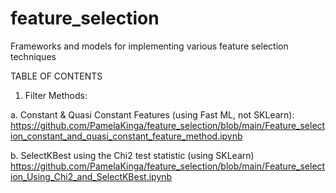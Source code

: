 # feature_selection
Frameworks and models for implementing various feature selection techniques

TABLE OF CONTENTS

1. Filter Methods:

a. Constant & Quasi Constant Features (using Fast ML, not SKLearn):           https://github.com/PamelaKinga/feature_selection/blob/main/Feature_selection_constant_and_quasi_constant_feature_method.ipynb

b. SelectKBest using the Chi2 test statistic (using SKLearn)
https://github.com/PamelaKinga/feature_selection/blob/main/Feature_selection_Using_Chi2_and_SelectKBest.ipynb
